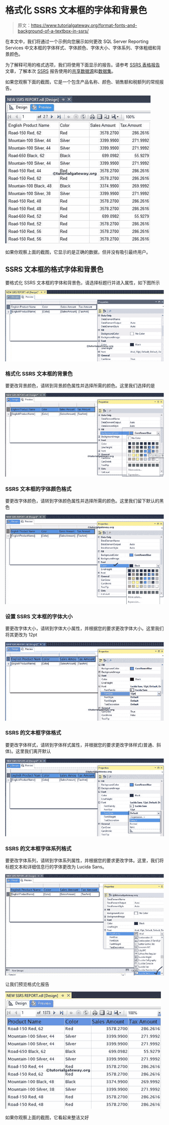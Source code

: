 # 格式化 SSRS 文本框的字体和背景色

> 原文：<https://www.tutorialgateway.org/format-fonts-and-background-of-a-textbox-in-ssrs/>

在本文中，我们将通过一个示例向您展示如何更改 SQL Server Reporting Services 中文本框的字体样式、字体颜色、字体大小、字体系列、字体粗细和背景颜色。

为了解释可用的格式选项，我们将使用下面显示的报告。请参考 [SSRS 表格报告](https://www.tutorialgateway.org/ssrs-table-report/)文章，了解本次 [SSRS](https://www.tutorialgateway.org/ssrs/) 报告使用的[共享数据源](https://www.tutorialgateway.org/ssrs-shared-data-source/)和[数据集](https://www.tutorialgateway.org/shared-dataset-in-ssrs/)。

如果您观察下面的截图，它是一个包含产品名称、颜色、销售额和税额列的常规报告。

![Format Fonts and Background Color of a Textbox in SSRS 2014](img/d23783e844f2c833f31065419862b51a.png)

如果你观察上面的截图，它显示的是正确的数据，但并没有吸引最终用户。

## SSRS 文本框的格式字体和背景色

要格式化 SSRS 文本框的字体和背景色，请选择标题行并进入属性，如下图所示

![Format Fonts and Background of a Textbox in SSRS 1](img/8070438ac2e64eeccac07f37d3e9e5e4.png)

### 格式化 SSRS 文本框的背景色

要更改背景颜色，请转到背景颜色属性并选择所需的颜色。这里我们选择的是

![Format Fonts and Background of a Textbox in SSRS 2](img/cb4e97bcd6c82ea12f0f404235b0b786.png)

### SSRS 文本框的字体颜色格式

要更改字体颜色，请转到字体颜色属性并选择所需的颜色。这里我们留下默认的黑色

![Format Fonts and Background of a Textbox in SSRS 3](img/81e249aecde70130b6101f8232546b48.png)

### 设置 SSRS 文本框的字体大小

要更改字体大小，请转到字体大小属性，并根据您的要求更改字体大小。这里我们将其更改为 12pt

![Format Fonts and Background of a Textbox in SSRS 5](img/1e5317eb3e6ab08fba4722d3ef756fc1.png)

### SSRS 的文本框字体格式

要更改字体样式，请转到字体样式属性，并根据您的要求更改字体样式(普通、斜体)。这里我们离开默认

![Format Fonts and Background of a Textbox in SSRS 6](img/a7a4293a17737a6eced6aa74d54d27da.png)

### SSRS 的文本框字体系列格式

要更改字体系列，请转到字体系列属性，并根据您的要求更改字体。这里，我们将标题文本和详细信息行的字体更改为 Lucida Sans。

![Format Fonts and Background of a Textbox in SSRS 7](img/591511196613d9829130e5fd24c6c907.png)

让我们预览格式化报告

![Format Fonts and Background of a Textbox in SSRS 8](img/a5fcfc1e56310ae1245e3bdf8d61c1d2.png)

如果你观察上面的截图，它看起来整洁又好